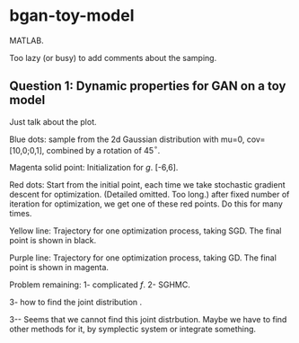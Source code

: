 # bgan-toy-model
MATLAB.

Too lazy (or busy) to add comments about the samping.
 
## Question 1: Dynamic properties for GAN on a toy model ##

Just talk about the plot.

Blue dots: sample from the 2d Gaussian distribution with mu=0, cov=[10,0;0,1], combined by a rotation of 45$^{\circ}$.

Magenta solid point: Initialization for $g$. [-6,6].

Red dots: Start from the initial point, each time we take stochastic gradient descent for optimization. (Detailed omitted. Too long.) after fixed number of iteration for optimization, we get one of these red points. Do this for many times.

Yellow line: Trajectory for one optimization process, taking SGD. The final point is shown in black.

Purple line: Trajectory for one optimization process, taking GD. The final point is shown in magenta.

Problem remaining: 1- complicated $f$. 2- SGHMC. 

3- how to find the joint distribution . 

3-- Seems that we cannot find this joint distrbution. Maybe we have to find other methods for it, by symplectic system or integrate something. 
